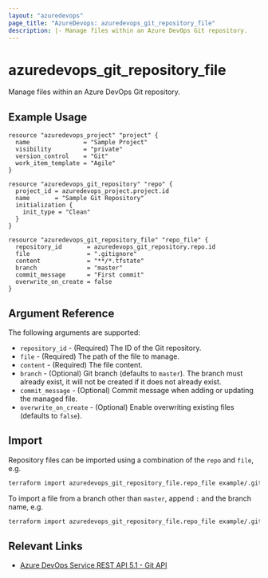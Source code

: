 ```yaml
---
layout: "azuredevops"
page_title: "AzureDevops: azuredevops_git_repository_file"
description: |- Manage files within an Azure DevOps Git repository.
---
```


# azuredevops_git_repository_file

Manage files within an Azure DevOps Git repository.

## Example Usage

```hcl
resource "azuredevops_project" "project" {
  name               = "Sample Project"
  visibility         = "private"
  version_control    = "Git"
  work_item_template = "Agile"
}

resource "azuredevops_git_repository" "repo" {
  project_id = azuredevops_project.project.id
  name       = "Sample Git Repository"
  initialization {
    init_type = "Clean"
  }
}

resource "azuredevops_git_repository_file" "repo_file" {
  repository_id       = azuredevops_git_repository.repo.id
  file                = ".gitignore"
  content             = "**/*.tfstate"
  branch              = "master"
  commit_message      = "First commit"
  overwrite_on_create = false
}
```

## Argument Reference

The following arguments are supported:

- `repository_id` - (Required) The ID of the Git repository.
- `file` - (Required) The path of the file to manage.
- `content` - (Required) The file content.
- `branch` - (Optional) Git branch (defaults to `master`). The branch must already exist, it will not be created if it
  does not already exist.
- `commit_message` - (Optional) Commit message when adding or updating the managed file.
- `overwrite_on_create` - (Optional) Enable overwriting existing files (defaults to `false`).

## Import

Repository files can be imported using a combination of the `repo` and `file`, e.g.

```sh
terraform import azuredevops_git_repository_file.repo_file example/.gitignore
```

To import a file from a branch other than `master`, append `:` and the branch name, e.g.

```sh
terraform import azuredevops_git_repository_file.repo_file example/.gitignore:dev
```

## Relevant Links

- [Azure DevOps Service REST API 5.1 - Git API](https://docs.microsoft.com/en-us/rest/api/azure/devops/git/?view=azure-devops-rest-5.1)
